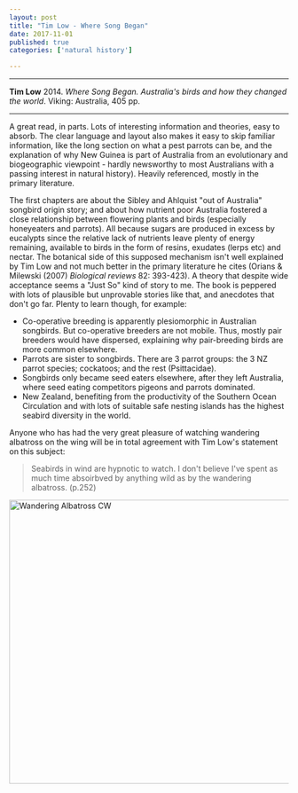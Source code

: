```yaml
---
layout: post
title: "Tim Low - Where Song Began"
date: 2017-11-01
published: true
categories: ['natural history']

---
```



***
<b>Tim Low</b> 2014. _Where Song Began. Australia's birds and how they changed the world_. Viking: Australia, 405 pp.

***
<img align="right" src="https://www.timlow.com/images/birdbook/Where_Song_Began_for_website.jpg" alt="">  
A great read, in parts.  Lots of interesting information and theories, easy to absorb.  The clear language and layout also makes it easy to skip familiar information, like the long section on what a pest parrots can be, and the explanation of why New Guinea is part of Australia from an evolutionary and biogeographic viewpoint - hardly newsworthy to most Australians with a passing interest in natural history).  Heavily referenced, mostly in the primary literature. 

The first chapters are about the Sibley and Ahlquist "out of Australia" songbird origin story; and about how nutrient poor Australia fostered a close relationship between flowering plants and birds (especially honeyeaters and parrots).  All because sugars are produced in excess by eucalypts since the relative lack of nutrients leave plenty of energy remaining, available to birds in the form of resins, exudates (lerps etc) and nectar.  The botanical side of this supposed mechanism isn't well explained by Tim Low and not much better in the primary literature he cites (Orians & Milewski (2007) _Biological reviews_ 82: 393-423).  A theory that despite wide acceptance seems a "Just So" kind of story to me.  The book is peppered with lots of plausible but unprovable stories like that, and anecdotes that don't go far.  Plenty to learn though, for example:
 
- Co-operative breeding is apparently plesiomorphic in Australian songbirds. But co-operative breeders are not mobile. Thus, mostly pair breeders would have dispersed, explaining why pair-breeding birds are more common elsewhere.
- Parrots are sister to songbirds.  There are 3 parrot groups: the 3 NZ parrot species; cockatoos; and the rest (Psittacidae). 
- Songbirds only became seed eaters elsewhere, after they left Australia, where seed eating competitors pigeons and parrots dominated.
- New Zealand, benefiting from the productivity of the Southern Ocean Circulation and with lots of suitable safe nesting islands has the highest seabird diversity in the world.

Anyone who has had the very great pleasure of watching wandering albatross on the wing will be in total agreement with Tim Low's statement on this subject:

> Seabirds in wind are hypnotic to watch.  I don't believe I've spent as much time absoirbved by anything wild as by the wandering albatross. (p.252)

<a title="By 3HEADEDDOG (Own work) [CC BY-SA 3.0 (https://creativecommons.org/licenses/by-sa/3.0) or GFDL (http://www.gnu.org/copyleft/fdl.html)], via Wikimedia Commons" href="https://commons.wikimedia.org/wiki/File%3AWandering_Albatross_CW.jpg"><img width="512" alt="Wandering Albatross CW" src="https://upload.wikimedia.org/wikipedia/commons/thumb/4/4c/Wandering_Albatross_CW.jpg/512px-Wandering_Albatross_CW.jpg"/></a>
